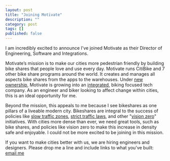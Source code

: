 ```yaml
---
layout: post
title: "Joining Motivate"
description: ""
category: post
tags: []
published: false
---
```


I am incredibly excited to announce I've joined Motivate as their Director of Engineering, Software and Integrations.

Motivate’s mission is to make our cities more pedestrian friendly by building bike shares that people love and use every day. Motivate runs CitiBike and 7 other bike share programs around the world. It creates and manages all aspects bike shares from the apps to the warehouses. Under [new ownership](http://www.nytimes.com/aponline/2015/01/14/us/ap-us-bike-share-new-name.html?_r=0), Motivate is growing into an [integrated](http://www.citylab.com/commute/2015/01/a-conversation-jay-walder-the-man-running-motivate-the-nations-biggest-bike-share-company/384534/), biking focused tech company. As an engineer and biker looking to affect change within cities, this is an ideal opportunity for me.

Beyond the mission, this appeals to me because I see bikeshares as one pillars of a liveable modern city. Bikeshares are integral to the success of policies like [slow traffic zones](http://www.nyc.gov/html/dot/downloads/pdf/2013-10-neighborhood-slow-zones-clinton-hill-bed-stuy-bk.pdf), [strict traffic laws](http://www.wsj.com/articles/new-york-city-toughens-traffic-laws-to-reduce-pedestrian-deaths-1401414941), and other "[vision zero](http://www.nyc.gov/html/visionzero/pages/home/home.shtml)" initiatives. With cities more dense than ever, we need great tools, such as bike shares, and policies like vision zero to make this increase in density safe and enjoyable. I could not be more excited to be joining in this mission.

If you want to make cities better with us, we are hiring engineers and designers. Please drop me a line and include links to what you’ve built: [email me](mailto:brennanmoore@motivateco.com)
